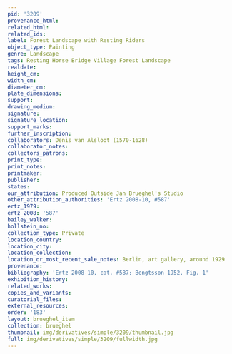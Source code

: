 ```yaml
---
pid: '3209'
provenance_html:
related_html:
related_ids:
label: Forest Landscape with Resting Riders
object_type: Painting
genre: Landscape
tags: Resting Horse Bridge Village Forest Landscape
realdate:
height_cm:
width_cm:
diameter_cm:
plate_dimensions:
support:
drawing_medium:
signature:
signature_location:
support_marks:
further_inscription:
collaborators: Denis van Alsloot (1570-1628)
collaborator_notes:
collectors_patrons:
print_type:
print_notes:
printmaker:
publisher:
states:
our_attribution: Produced Outside Jan Brueghel's Studio
other_attribution_authorities: 'Ertz 2008-10, #587'
ertz_1979:
ertz_2008: '587'
bailey_walker:
hollstein_no:
collection_type: Private
location_country:
location_city:
location_collection:
location_or_most_recent_sale_notes: Berlin, art gallery, around 1929
provenance:
bibliography: 'Ertz 2008-10, cat. #587; Bengtsson 1952, Fig. 1'
exhibition_history:
related_works:
copies_and_variants:
curatorial_files:
external_resources:
order: '183'
layout: brueghel_item
collection: brueghel
thumbnail: img/derivatives/simple/3209/thumbnail.jpg
full: img/derivatives/simple/3209/fullwidth.jpg
---
```

